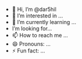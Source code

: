 - 👋 Hi, I’m @dar5hil
- 👀 I’m interested in ...
- 🌱 I’m currently learning ...
-  I’m looking for...
- 📫 How to reach me ...
- 😄 Pronouns: ...
- ⚡ Fun fact: ...

<!---
dar5hil/dar5hil is a ✨ special ✨ repository because its `README.md` (this file) appears on your GitHub profile.
You can click the Preview link to take a look at your changes.
--->
